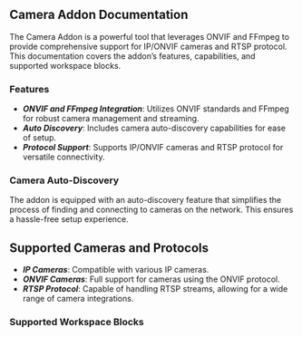 ## Camera Addon Documentation

The Camera Addon is a powerful tool that leverages ONVIF and FFmpeg to provide comprehensive support for IP/ONVIF cameras and RTSP protocol. This documentation covers the addon’s features, capabilities, and supported workspace blocks.

### Features
+ ***ONVIF and FFmpeg Integration***: Utilizes ONVIF standards and FFmpeg for robust camera management and streaming.
+ ***Auto Discovery***: Includes camera auto-discovery capabilities for ease of setup.
+ ***Protocol Support***: Supports IP/ONVIF cameras and RTSP protocol for versatile connectivity.

### Camera Auto-Discovery
The addon is equipped with an auto-discovery feature that simplifies the process of finding and connecting to cameras on the network. This ensures a hassle-free setup experience.

## Supported Cameras and Protocols
+ ***IP Cameras***: Compatible with various IP cameras.
+ ***ONVIF Cameras***: Full support for cameras using the ONVIF protocol.
+ ***RTSP Protocol***: Capable of handling RTSP streams, allowing for a wide range of camera integrations.

### Supported Workspace Blocks